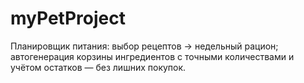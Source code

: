 # myPetProject
Планировщик питания: выбор рецептов → недельный рацион; автогенерация корзины ингредиентов с точными количествами и учётом остатков — без лишних покупок.
